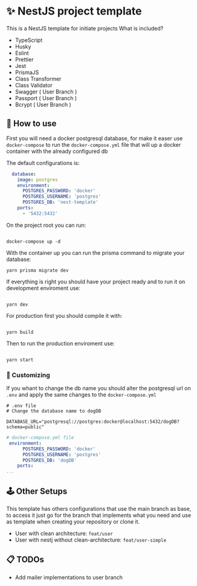 # ✨ NestJS project template

This is a NestJS template for initiate projects
What is included?

- TypeScript
- Husky
- Eslint
- Prettier
- Jest
- PrismaJS
- Class Transformer
- Class Validator
- Swagger ( User Branch )
- Passport ( User Branch )
- Bcrypt ( User Branch )


## 🧿 How to use
First you will need a docker postgresql database, for make it easer use `docker-compose` to run the `docker-compose.yml` file that will up a docker container with the already configured db

The default configurations is:
```yml
  database:
    image: postgres
    environment:
      POSTGRES_PASSWORD: 'docker'
      POSTGRES_USERNAME: 'postgres'
      POSTGRES_DB: 'nest-template'
    ports:
      - '5432:5432'
```
On the project root you can run:

```shell

docker-compose up -d

``` 

With the container up you can run the prisma command to migrate your database:

```shell
yarn prisma migrate dev
```

If everything is right you should have your project ready and to run  it on development enviroment use:

```shell

yarn dev

```
For production first you should compile it with:
```shell

yarn build

```


Then to run the production enviroment use:

```shell

yarn start

```

### 📕 Customizing

If you whant to change the db name you should alter the postgresql url on `.env` and apply the same changes to the `docker-compose.yml`

```env
# .env file
# Change the database name to dogDB

DATABASE_URL="postgresql://postgres:docker@localhost:5432/dogDB?schema=public"
```

```yml
# docker-compose.yml file
 environment:
      POSTGRES_PASSWORD: 'docker'
      POSTGRES_USERNAME: 'postgres'
      POSTGRES_DB: 'dogDB'
    ports:
...
```


## 🕹 Other Setups

This template has others configurations that use the main branch as base, to access it just go for the branch that implements what you need and use as template when creating your repository or clone it.

- User with clean architecture: `feat/user`
- User with nestj without clean-architecture: `feat/user-simple`


## 📋 TODOs
- Add mailer implementations to user branch
